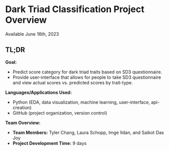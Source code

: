 # Dark Triad Classification Project Overview

Available June 16th, 2023

## TL;DR

**Goal:**

- Predict score category for dark triad traits based on SD3 questionnaire.
- Provide user-interface that allows for people to take SD3 questionnaire and view actual scores vs. predicted scores by trait-type.

**Languages/Applications Used:**

- Python (EDA, data visualization, machine learning, user-interface, api-creation)
- GitHub (project organization, version control)

**Team Overview:**

- **Team Members:** Tyler Chang, Laura Schopp, Imge Ildan, and Saikot Das Joy
- **Project Development Time:** 9 days
